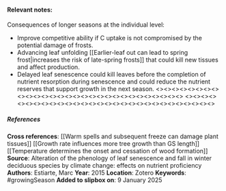 #### **Relevant notes**:
Consequences of longer seasons at the individual level:
- Improve competitive ability if C uptake is not compromised by the potential damage of frosts. 
- Advancing leaf unfolding [[Earlier-leaf out can lead to spring frost|increases the risk of late-spring frosts]] that could kill new tissues and affect production. 
- Delayed leaf senescence could kill leaves before the completion of nutrient resorption during senescence and could reduce the nutrient reserves that support growth in the next season.
<><><><><><><><><><><><><><><><><><><><><><><><><><><><><>
<><><><><><><><><><><><><><><><><><><><><><><><><><><><><>
##### References
**Cross references**: 
[[Warm spells and subsequent freeze can damage plant tissues]]
[[Growth rate influences more tree growth than GS length]]
[[Temperature determines the onset and cessation of wood formation]]
**Source**: Alteration of the phenology of leaf senescence and fall in winter deciduous species by climate change: effects on nutrient proficiency
**Authors**: Estiarte, Marc
**Year**: 2015
**Location**: Zotero
**Keywords**: #growingSeason 
**Added to slipbox on**: 9 January 2025
